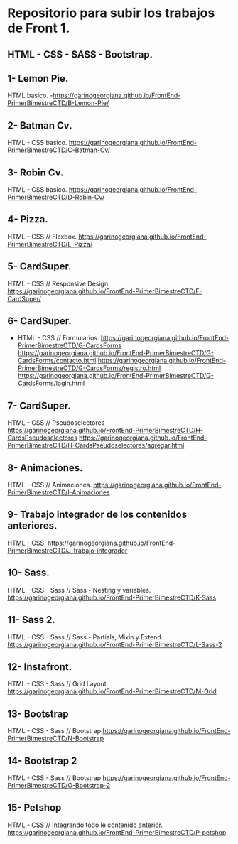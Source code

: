 # Repositorio para subir los trabajos de Front 1.

## HTML - CSS - SASS - Bootstrap.

## 1- Lemon Pie.
HTML basico.
  -https://garinogeorgiana.github.io/FrontEnd-PrimerBimestreCTD/B-Lemon-Pie/
## 2- Batman Cv.
HTML - CSS basico.
https://garinogeorgiana.github.io/FrontEnd-PrimerBimestreCTD/C-Batman-Cv/
## 3- Robin Cv.
HTML - CSS basico.
https://garinogeorgiana.github.io/FrontEnd-PrimerBimestreCTD/D-Robin-Cv/
## 4- Pizza.
HTML - CSS // Flexbox.
https://garinogeorgiana.github.io/FrontEnd-PrimerBimestreCTD/E-Pizza/
## 5- CardSuper.
HTML - CSS // Responsive Design.
https://garinogeorgiana.github.io/FrontEnd-PrimerBimestreCTD/F-CardSuper/
## 6- CardSuper.
- HTML - CSS // Formularios.
https://garinogeorgiana.github.io/FrontEnd-PrimerBimestreCTD/G-CardsForms
https://garinogeorgiana.github.io/FrontEnd-PrimerBimestreCTD/G-CardsForms/contacto.html
https://garinogeorgiana.github.io/FrontEnd-PrimerBimestreCTD/G-CardsForms/registro.html
https://garinogeorgiana.github.io/FrontEnd-PrimerBimestreCTD/G-CardsForms/login.html
## 7- CardSuper.
HTML - CSS // Pseudoselectores
https://garinogeorgiana.github.io/FrontEnd-PrimerBimestreCTD/H-CardsPseudoselectores
https://garinogeorgiana.github.io/FrontEnd-PrimerBimestreCTD/H-CardsPseudoselectores/agregar.html
## 8- Animaciones.
HTML - CSS // Animaciones.
https://garinogeorgiana.github.io/FrontEnd-PrimerBimestreCTD/I-Animaciones
## 9- Trabajo integrador de los contenidos anteriores.
HTML - CSS.
https://garinogeorgiana.github.io/FrontEnd-PrimerBimestreCTD/J-trabajo-integrador
## 10- Sass.
HTML - CSS - Sass // Sass - Nesting y variables.
https://garinogeorgiana.github.io/FrontEnd-PrimerBimestreCTD/K-Sass
## 11- Sass 2.
HTML - CSS - Sass // Sass - Partials, Mixin y Extend.
https://garinogeorgiana.github.io/FrontEnd-PrimerBimestreCTD/L-Sass-2
## 12- Instafront.
HTML - CSS - Sass // Grid Layout.
https://garinogeorgiana.github.io/FrontEnd-PrimerBimestreCTD/M-Grid
## 13- Bootstrap
HTML - CSS - Sass // Bootstrap
https://garinogeorgiana.github.io/FrontEnd-PrimerBimestreCTD/N-Bootstrap
## 14- Bootstrap 2
HTML - CSS - Sass // Bootstrap
https://garinogeorgiana.github.io/FrontEnd-PrimerBimestreCTD/O-Bootstrap-2
## 15- Petshop
HTML - CSS // Integrando todo le contenido anterior.
https://garinogeorgiana.github.io/FrontEnd-PrimerBimestreCTD/P-petshop
